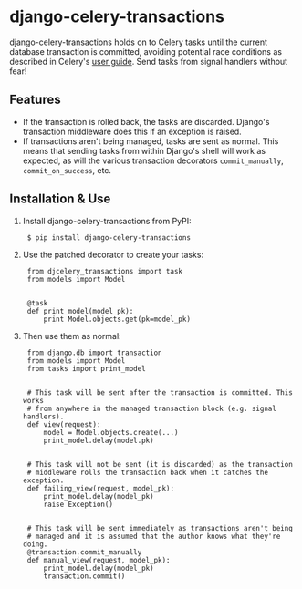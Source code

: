 # django-celery-transactions

django-celery-transactions holds on to Celery tasks until the current database
transaction is committed, avoiding potential race conditions as described in
Celery's [user guide][1]. Send tasks from signal handlers without fear!

## Features

* If the transaction is rolled back, the tasks are discarded. Django's
  transaction middleware does this if an exception is raised.
* If transactions aren't being managed, tasks are sent as normal. This means
  that sending tasks from within Django's shell will work as expected, as will
  the various transaction decorators `commit_manually`, `commit_on_success`, etc.

## Installation & Use

1. Install django-celery-transactions from PyPI:

        $ pip install django-celery-transactions

2. Use the patched decorator to create your tasks:

        from djcelery_transactions import task
        from models import Model


        @task
        def print_model(model_pk):
            print Model.objects.get(pk=model_pk)

3. Then use them as normal:

        from django.db import transaction
        from models import Model
        from tasks import print_model


        # This task will be sent after the transaction is committed. This works
        # from anywhere in the managed transaction block (e.g. signal handlers).
        def view(request):
            model = Model.objects.create(...)
            print_model.delay(model.pk)


        # This task will not be sent (it is discarded) as the transaction
        # middleware rolls the transaction back when it catches the exception.
        def failing_view(request, model_pk):
            print_model.delay(model_pk)
            raise Exception()


        # This task will be sent immediately as transactions aren't being
        # managed and it is assumed that the author knows what they're doing.
        @transaction.commit_manually
        def manual_view(request, model_pk):
            print_model.delay(model_pk)
            transaction.commit()

[1]: http://celery.readthedocs.org/en/latest/userguide/tasks.html#database-transactions
